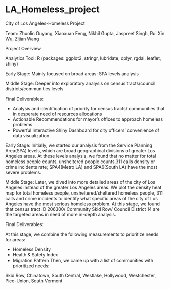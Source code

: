 # LA_Homeless_project
City of Los Angeles-Homeless Project

Team: 
Zhuolin Ouyang, Xiaoxuan Feng, Nikhil Gupta, Jaspreet Singh, Rui Xin Wu, Zijian Wang

Project Overview

Analytics Tool: R (packages: ggplot2, stringr, lubridate, dplyr, rgdal, leaflet, shiny)

Early Stage: Mainly focused on broad areas: SPA levels analysis

Middle Stage: Deeper into exploratory analysis on census tracts/council districts/communities levels


Final Deliverables: 
*	Analysis and identification of priority for census tracts/ communities that in desperate need of resources allocations
*	Actionable Recommendations for mayor’s offices to approach homeless problems
*	Powerful Interactive Shiny Dashboard for city officers’ convenience of data visualization 

Early Stage:
Initially, we started our analysis from the Service Planning Area(SPA) levels, which are broad geographical divisions of greater Los Angeles areas. At these levels analysis, we found that no matter for total homeless people counts, unsheltered people counts,311 calls density or crime incidents rate; SPA4(Metro LA) and SPA6(South LA) have the most severe problems.
 
Middle Stage:
Later, we dived into more detailed areas of the city of Los Angeles instead of the greater Los Angeles areas. We plot the density heat map for total homeless people, unsheltered/sheltered homeless people, 311 calls and crime incidents to identify what specific areas of the city of Los Angeles have the most serious homeless problem. At this stage, we found that census tract ID 206300/ Community Skid Row/ Council District 14 are the targeted areas in need of more in-depth analysis.
 

Final Deliverables:

At this stage, we combine the following measurements to prioritize needs for areas:
*	Homeless Density
*	Health & Safety Index
*	Migration Pattern
Then, we came up with a list of communities with prioritized needs:

Skid Row, Chinatown, South Central, Westlake, Hollywood, Westchester, Pico-Union, South Vermont
